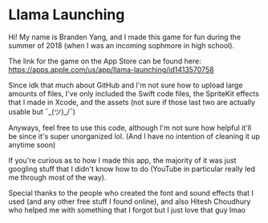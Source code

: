 # Llama Launching

Hi! My name is Branden Yang, and I made this game for fun during the summer of 2018 (when I was an incoming sophmore in high school).

The link for the game on the App Store can be found here: 
https://apps.apple.com/us/app/llama-launching/id1413570758

Since idk that much about GitHub and I'm not sure how to upload large amounts of files, I've only included the Swift code files, the SpriteKit effects that I made in Xcode, and the assets (not sure if those last two are actually usable but ¯\_(ツ)_/¯)

Anyways, feel free to use this code, although I'm not sure how helpful it'll be since it's super unorganized lol. (And I have no intention of cleaning it up anytime soon)

If you're curious as to how I made this app, the majority of it was just googling stuff that I didn't know how to do (YouTube in particular really led me through most of the way).

Special thanks to the people who created the font and sound effects that I used (and any other free stuff I found online), and also Hitesh Choudhury who helped me with something that I forgot but I just love that guy lmao
